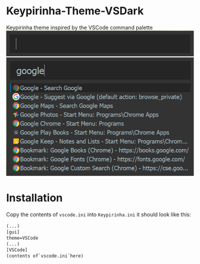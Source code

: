 # Keypirinha-Theme-VSDark

Keypirinha theme inspired by the VSCode command palette
![Textbox](/screenshots/text.png)
![Search example](/screenshots/search.png)

# Installation

Copy the contents of `vscode.ini` into `Keypirinha.ini` it should look like this:

    (...)
    [gui]
    theme=VSCode
    (...)
    [VSCode]
    (contents of`vscode.ini`here)
